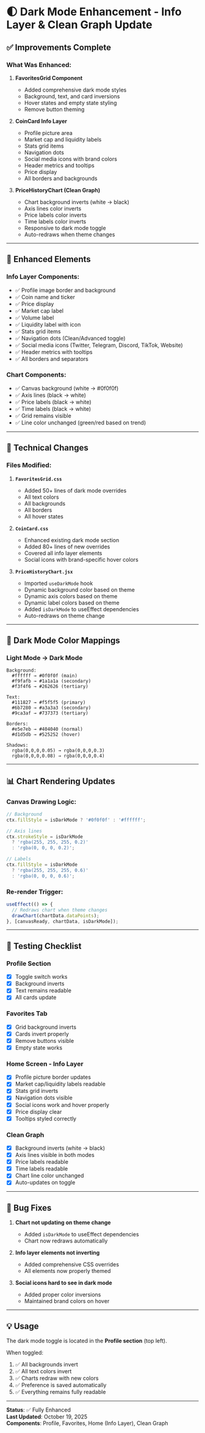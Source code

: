 # 🌓 Dark Mode Enhancement - Info Layer & Clean Graph Update

## ✅ Improvements Complete

### **What Was Enhanced:**

1. **FavoritesGrid Component**
   - Added comprehensive dark mode styles
   - Background, text, and card inversions
   - Hover states and empty state styling
   - Remove button theming

2. **CoinCard Info Layer**
   - Profile picture area
   - Market cap and liquidity labels  
   - Stats grid items
   - Navigation dots
   - Social media icons with brand colors
   - Header metrics and tooltips
   - Price display
   - All borders and backgrounds

3. **PriceHistoryChart (Clean Graph)**
   - Chart background inverts (white → black)
   - Axis lines color inverts
   - Price labels color inverts
   - Time labels color inverts
   - Responsive to dark mode toggle
   - Auto-redraws when theme changes

---

## 🎨 Enhanced Elements

### **Info Layer Components:**
- ✅ Profile image border and background
- ✅ Coin name and ticker
- ✅ Price display
- ✅ Market cap label
- ✅ Volume label
- ✅ Liquidity label with icon
- ✅ Stats grid items
- ✅ Navigation dots (Clean/Advanced toggle)
- ✅ Social media icons (Twitter, Telegram, Discord, TikTok, Website)
- ✅ Header metrics with tooltips
- ✅ All borders and separators

### **Chart Components:**
- ✅ Canvas background (white → #0f0f0f)
- ✅ Axis lines (black → white)
- ✅ Price labels (black → white)
- ✅ Time labels (black → white)
- ✅ Grid remains visible
- ✅ Line color unchanged (green/red based on trend)

---

## 🔧 Technical Changes

### **Files Modified:**

1. **`FavoritesGrid.css`**
   - Added 50+ lines of dark mode overrides
   - All text colors
   - All backgrounds
   - All borders
   - All hover states

2. **`CoinCard.css`**
   - Enhanced existing dark mode section
   - Added 80+ lines of new overrides
   - Covered all info layer elements
   - Social icons with brand-specific hover colors

3. **`PriceHistoryChart.jsx`**
   - Imported `useDarkMode` hook
   - Dynamic background color based on theme
   - Dynamic axis colors based on theme
   - Dynamic label colors based on theme
   - Added `isDarkMode` to useEffect dependencies
   - Auto-redraws on theme change

---

## 🎯 Dark Mode Color Mappings

### **Light Mode → Dark Mode**
```
Background:
  #ffffff → #0f0f0f (main)
  #f9fafb → #1a1a1a (secondary)
  #f3f4f6 → #262626 (tertiary)

Text:
  #111827 → #f5f5f5 (primary)
  #6b7280 → #a3a3a3 (secondary)
  #9ca3af → #737373 (tertiary)

Borders:
  #e5e7eb → #404040 (normal)
  #d1d5db → #525252 (hover)

Shadows:
  rgba(0,0,0,0.05) → rgba(0,0,0,0.3)
  rgba(0,0,0,0.08) → rgba(0,0,0,0.4)
```

---

## 📊 Chart Rendering Updates

### **Canvas Drawing Logic:**
```javascript
// Background
ctx.fillStyle = isDarkMode ? '#0f0f0f' : '#ffffff';

// Axis lines
ctx.strokeStyle = isDarkMode 
  ? 'rgba(255, 255, 255, 0.2)' 
  : 'rgba(0, 0, 0, 0.2)';

// Labels
ctx.fillStyle = isDarkMode 
  ? 'rgba(255, 255, 255, 0.6)' 
  : 'rgba(0, 0, 0, 0.6)';
```

### **Re-render Trigger:**
```javascript
useEffect(() => {
  // Redraws chart when theme changes
  drawChart(chartData.dataPoints);
}, [canvasReady, chartData, isDarkMode]);
```

---

## 🧪 Testing Checklist

### Profile Section
- [x] Toggle switch works
- [x] Background inverts
- [x] Text remains readable
- [x] All cards update

### Favorites Tab
- [x] Grid background inverts
- [x] Cards invert properly
- [x] Remove buttons visible
- [x] Empty state works

### Home Screen - Info Layer
- [x] Profile picture border updates
- [x] Market cap/liquidity labels readable
- [x] Stats grid inverts
- [x] Navigation dots visible
- [x] Social icons work and hover properly
- [x] Price display clear
- [x] Tooltips styled correctly

### Clean Graph
- [x] Background inverts (white → black)
- [x] Axis lines visible in both modes
- [x] Price labels readable
- [x] Time labels readable
- [x] Chart line color unchanged
- [x] Auto-updates on toggle

---

## 🐛 Bug Fixes

1. **Chart not updating on theme change**
   - Added `isDarkMode` to useEffect dependencies
   - Chart now redraws automatically

2. **Info layer elements not inverting**
   - Added comprehensive CSS overrides
   - All elements now properly themed

3. **Social icons hard to see in dark mode**
   - Added proper color inversions
   - Maintained brand colors on hover

---

## 💡 Usage

The dark mode toggle is located in the **Profile section** (top left).

When toggled:
1. ✅ All backgrounds invert
2. ✅ All text colors invert
3. ✅ Charts redraw with new colors
4. ✅ Preference is saved automatically
5. ✅ Everything remains fully readable

---

**Status**: ✅ Fully Enhanced  
**Last Updated**: October 19, 2025  
**Components**: Profile, Favorites, Home (Info Layer), Clean Graph
